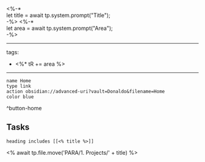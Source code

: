 <%-*  
let title = await tp.system.prompt("Title");  
-%>
<%-*  
let area = await tp.system.prompt("Area");  
-%>

---
tags:
- <%* tR += area %>
---

```button
name Home
type link
action obsidian://advanced-uri?vault=Donaldo&filename=Home
color blue
```
^button-home
## Tasks 
```tasks
heading includes [[<% title %>]]
```

<% await tp.file.move('PARA/1. Projects/' + title) %>